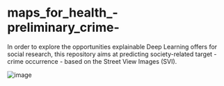 # maps_for_health_-preliminary_crime-
In order to explore the opportunities explainable Deep Learning offers for social research, this repository aims at predicting society-related target - crime occurrence - based on the Street View Images (SVI).

![image](https://user-images.githubusercontent.com/78618639/232754534-1ffcee10-8cef-4b03-948c-f9c49ca4fefe.png)
